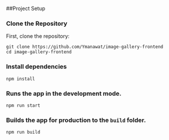 ##Project Setup

### Clone the Repository
First, clone the repository:
```
git clone https://github.com/Ymanawat/image-gallery-frontend
cd image-gallery-frontend
```

### Install dependencies
```
npm install
```

### Runs the app in the development mode.
```
npm run start
```

### Builds the app for production to the `build` folder.
```
npm run build
```
